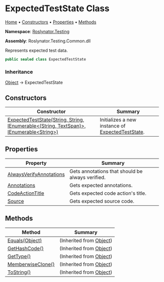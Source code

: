 # ExpectedTestState Class

[Home](../../../README.md) &#x2022; [Constructors](#constructors) &#x2022; [Properties](#properties) &#x2022; [Methods](#methods)

**Namespace**: [Roslynator.Testing](../README.md)

**Assembly**: Roslynator\.Testing\.Common\.dll

  
Represents expected test data\.

```csharp
public sealed class ExpectedTestState
```

### Inheritance

[Object](https://docs.microsoft.com/en-us/dotnet/api/system.object) &#x2192; ExpectedTestState

## Constructors

| Constructor | Summary |
| ----------- | ------- |
| [ExpectedTestState(String, String, IEnumerable\<(String, TextSpan)\>, IEnumerable\<String\>)](-ctor/README.md) | Initializes a new instance of [ExpectedTestState](./README.md)\. |

## Properties

| Property | Summary |
| -------- | ------- |
| [AlwaysVerifyAnnotations](AlwaysVerifyAnnotations/README.md) | Gets annotations that should be always verified\. |
| [Annotations](Annotations/README.md) | Gets expected annotations\. |
| [CodeActionTitle](CodeActionTitle/README.md) | Gets expected code action's title\. |
| [Source](Source/README.md) | Gets expected source code\. |

## Methods

| Method | Summary |
| ------ | ------- |
| [Equals(Object)](https://docs.microsoft.com/en-us/dotnet/api/system.object.equals) |  \(Inherited from [Object](https://docs.microsoft.com/en-us/dotnet/api/system.object)\) |
| [GetHashCode()](https://docs.microsoft.com/en-us/dotnet/api/system.object.gethashcode) |  \(Inherited from [Object](https://docs.microsoft.com/en-us/dotnet/api/system.object)\) |
| [GetType()](https://docs.microsoft.com/en-us/dotnet/api/system.object.gettype) |  \(Inherited from [Object](https://docs.microsoft.com/en-us/dotnet/api/system.object)\) |
| [MemberwiseClone()](https://docs.microsoft.com/en-us/dotnet/api/system.object.memberwiseclone) |  \(Inherited from [Object](https://docs.microsoft.com/en-us/dotnet/api/system.object)\) |
| [ToString()](https://docs.microsoft.com/en-us/dotnet/api/system.object.tostring) |  \(Inherited from [Object](https://docs.microsoft.com/en-us/dotnet/api/system.object)\) |

